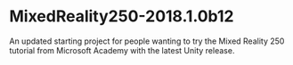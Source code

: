 # MixedReality250-2018.1.0b12
An updated starting project for people wanting to try the Mixed Reality 250 tutorial from Microsoft Academy with the latest Unity release.
